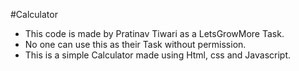 #Calculator


- This code is made by Pratinav Tiwari as a LetsGrowMore Task.
- No one can use this as their Task without permission.
- This is a simple Calculator made using Html, css and Javascript.
